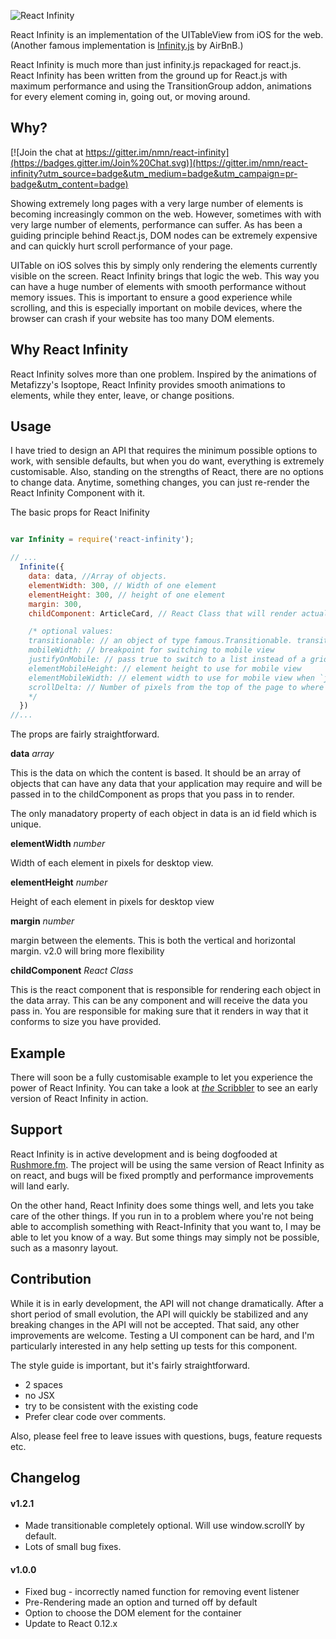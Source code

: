 ![React Infinity](http://naman.s3.amazonaws.com/react-infinity/react-infinity-2.png)

React Infinity is an implementation of the UITableView from iOS for the web. 
(Another famous implementation is [Infinity.js](http://airbnb.github.io/infinity/) by AirBnB.)

React Infinity is much more than just infinity.js repackaged for react.js. React Infinity has been written from the ground up for React.js with maximum performance and using the TransitionGroup addon, animations for every element coming in, going out, or moving around.


## Why?

[![Join the chat at https://gitter.im/nmn/react-infinity](https://badges.gitter.im/Join%20Chat.svg)](https://gitter.im/nmn/react-infinity?utm_source=badge&utm_medium=badge&utm_campaign=pr-badge&utm_content=badge)

Showing extremely long pages with a very large number of elements is becoming increasingly common on the web. However, sometimes with with very large number of elements, performance can suffer. As has been a guiding principle behind React.js, DOM nodes can be extremely expensive and can quickly hurt scroll performance of your page.

UITable on iOS solves this by simply only rendering the elements currently visible on the screen. React Infinity brings that logic the web. This way you can have a huge number of elements with smooth performance without memory issues. This is important to ensure a good experience while scrolling, and this is especially important on mobile devices, where the browser can crash if your website has too many DOM elements.

## Why React Infinity

React Infinity solves more than one problem. Inspired by the animations of Metafizzy's Isoptope, React Infinity provides smooth animations to elements, while they enter, leave, or change positions.

## Usage

I have tried to design an API that requires the minimum possible options to work, with sensible defaults, but when you do want, everything is extremely customisable. Also, standing on the strengths of React, there are no options to change data. Anytime, something changes, you can just re-render the React Infinity Component with it.

The basic props for React Inifinity

```js

var Infinity = require('react-infinity');

// ...
  Infinite({
    data: data, //Array of objects.
    elementWidth: 300, // Width of one element
    elementHeight: 300, // height of one element
    margin: 300,
    childComponent: ArticleCard, // React Class that will render actual cards. Must accept one object from the data array as props

    /* optional values:
    transitionable: // an object of type famous.Transitionable. transitionable.get() will replace window.scrollY
    mobileWidth: // breakpoint for switching to mobile view
    justifyOnMobile: // pass true to switch to a list instead of a grid on mobile.
    elementMobileHeight: // element height to use for mobile view
    elementMobileWidth: // element width to use for mobile view when `justifyOnMobile === false`
    scrollDelta: // Number of pixels from the top of the page to where React-Infinity is placed.
    */
  })
//...

```

The props are fairly straightforward.

**data** *array*

This is the data on which the content is based. It should be an array of objects that can have any data that your application may require and will be passed in to the childComponent as props that you pass in to render.

The only manadatory property of each object in data is an id field which is unique.

**elementWidth** *number*

Width of each element in pixels for desktop view.

**elementHeight** *number*

Height of each element in pixels for desktop view

**margin** *number*

margin between the elements. This is both the vertical and horizontal margin. v2.0 will bring more flexibility

**childComponent** *React Class*

This is the react component that is responsible for rendering each object in the data array. This can be any component and will receive the data you pass in. You are responsible for making sure that it renders in way that it conforms to size you have provided.



## Example

There will soon be a fully customisable example to let you experience the power of React Infinity. You can take a look at 
[*the* Scribbler](https://scribbler.co) to see an early version of React Infinity in action.

## Support

React Infinity is in active development and is being dogfooded at [Rushmore.fm](https://rushmore.fm). The project will be using the same version of React Infinity as on react, and bugs will be fixed promptly and performance improvements will land early.

On the other hand, React Infinity does some things well, and lets you take care of the other things. If you run in to a problem where you're not being able to accomplish something with React-Infinity that you want to, I may be able to let you know of a way. But some things may simply not be possible, such as a masonry layout.

## Contribution

While it is in early development, the API will not change dramatically. After a short period of small evolution, the API will quickly be stabilized and any breaking changes in the API will not be accepted. That said, any other improvements are welcome. Testing a UI component can be hard, and I'm particularly interested in any help setting up tests for this component.

The style guide is important, but it's fairly straightforward.
- 2 spaces
- no JSX
- try to be consistent with the existing code
- Prefer clear code over comments.

Also, please feel free to leave issues with questions, bugs, feature requests etc.


## Changelog

#### v1.2.1
- Made transitionable completely optional. Will use window.scrollY by default.
- Lots of small bug fixes.

#### v1.0.0
- Fixed bug - incorrectly named function for removing event listener
- Pre-Rendering made an option and turned off by default
- Option to choose the DOM element for the container
- Update to React 0.12.x



